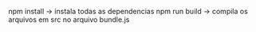 
npm install -> instala todas as dependencias
npm run build -> compila os arquivos em src no arquivo bundle.js